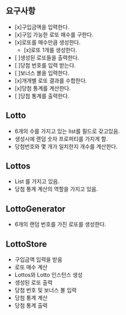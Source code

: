 ## 요구사항

* [x]구입금액을 입력한다.  
* [x]구입 가능한 로또 매수를 구한다.  
* [x]로또를 매수만큼 생성한다.  
  * [x]로또 1개를 생성한다.  
* [ ]생성된 로또들을 출력한다.  
* [ ]당첨 번호를 입력 받는다.  
* [ ]보너스 볼을 입력한다.  
* [x]개개별 로또 결과를 수합한다.  
* [x]당첨 통계를 계산한다.  
* [ ]당첨 통계를 출력한다.

## Lotto
- 6개의 수를 가지고 있는 list를 필드로 갖고있음.
- 생성시에 랜덤 숫자 프로퍼티를 가지게 함.
- 당첨번호와 몇 개가 일치한지 개수를 계산한다.

## Lottos
- List<Lotto> 를 가지고 있음.
- 당첨 통계 계산의 역할을 가지고 있음.

## LottoGenerator
- 6개의 랜덤 번호를 가진 로또를 생성한다.

## LottoStore
- 구입금액 입력을 받음
- 로또 매수 계산
- Lottos와 Lotto 인스턴스 생성
- 생성된 로또 출력
- 당첨 번호 및 보너스 볼 입력
- 당첨 통계 계산
- 당첨 통계 출력